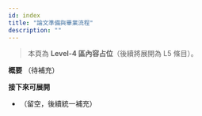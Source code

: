 ```yaml
---
id: index
title: "論文準備與畢業流程"
description: ""
---
```


> 本頁為 **Level-4 區內容占位**（後續將展開為 L5 條目）。

**概要**
（待補充）

**接下來可展開**
- （留空，後續統一補充）


